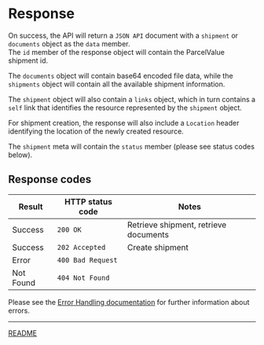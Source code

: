 # Response

On success, the API will return a `JSON API` document with a `shipment` or `documents` object as the `data` member.  
The `id` member of the response object will contain the ParcelValue shipment id.  

The `documents` object will contain base64 encoded file data, while the `shipments` object will contain all the available shipment information.

The `shipment` object will also contain a `links` object, which in turn contains a `self` link that identifies the resource represented by the `shipment` object.  

For shipment creation, the response will also include a `Location` header identifying the location of the newly created resource.

The `shipment` meta will contain the `status` member (please see status codes below).

## Response codes

| Result    | HTTP status code  | Notes                                 |
|-----------|-------------------|---------------------------------------|
| Success   | `200 OK`          | Retrieve shipment, retrieve documents |
| Success   | `202 Accepted`    | Create shipment                       |
| Error     | `400 Bad Request` |                                       |
| Not Found | `404 Not Found`   |                                       |

Please see the [Error Handling documentation](../../ErrorHandling.md) for further information about errors.

---

[README](../../../README.md)

